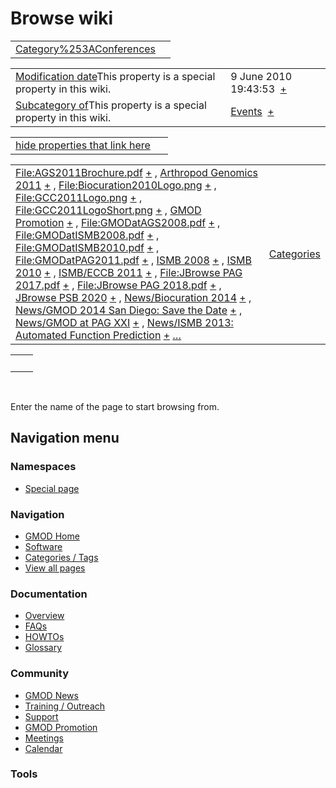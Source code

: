 



<span id="top"></span>




# <span dir="auto">Browse wiki</span>






|  |  |
|----|----|
| [Category%253AConferences](/wiki/Category%253AConferences "Category%253AConferences") |  |

|  |  |
|----|----|
| <span class="smw-highlighter" data-type="1" state="inline" data-title="Property"><span class="smwbuiltin">[Modification date](/wiki/Property:Modification_date "Property:Modification date")</span><span class="smwttcontent">This property is a special property in this wiki.</span></span> | <span class="smwb-value">9 June 2010 19:43:53  <span class="smwsearch">[+](/wiki/Special%253ASearchByProperty/Modification-20date/9-20June-202010-2019:43:53 "Special%253ASearchByProperty/Modification-20date/9-20June-202010-2019:43:53")</span></span> |
| <span class="smw-highlighter" data-type="1" state="inline" data-title="Property"><span class="smwbuiltin">[Subcategory of](/wiki/Property:Subcategory_of "Property:Subcategory of")</span><span class="smwttcontent">This property is a special property in this wiki.</span></span> | <span class="smwb-value">[Events](/wiki/Category%253AEvents "Category%253AEvents")  <span class="smwsearch">[+](/wiki/Special%253ASearchByProperty/Subcategory-20of/Events "Special%253ASearchByProperty/Subcategory-20of/Events")</span></span> |

<span id="smw_browse_incoming"></span>

|  |  |
|----|----|
| [hide properties that link here](/mediawiki/index.php?title=Special:Browse&offset=0&dir=out&article=Category%253AConferences)  |  |

|  |  |
|----|----|
| <span class="smwb-ivalue">[File:AGS2011Brochure.pdf](https://raw.githubusercontent.com/GMOD/gmod.github.io/main/mediawiki/images/f/fd/AGS2011Brochure.pdf "File:AGS2011Brochure.pdf") <span class="smwbrowse">[+](/wiki/Special%253ABrowse/File:AGS2011Brochure.pdf "Special%253ABrowse/File:AGS2011Brochure.pdf")</span></span> , <span class="smwb-ivalue">[Arthropod Genomics 2011](/wiki/Arthropod_Genomics_2011 "Arthropod Genomics 2011") <span class="smwbrowse">[+](/wiki/Special%253ABrowse/Arthropod-20Genomics-202011 "Special%253ABrowse/Arthropod-20Genomics-202011")</span></span> , <span class="smwb-ivalue">[File:Biocuration2010Logo.png](https://raw.githubusercontent.com/GMOD/gmod.github.io/main/mediawiki/images/e/ee/Biocuration2010Logo.png "File:Biocuration2010Logo.png") <span class="smwbrowse">[+](/wiki/Special%253ABrowse/File:Biocuration2010Logo.png "Special%253ABrowse/File:Biocuration2010Logo.png")</span></span> , <span class="smwb-ivalue">[File:GCC2011Logo.png](https://raw.githubusercontent.com/GMOD/gmod.github.io/main/mediawiki/images/a/a5/GCC2011Logo.png "File:GCC2011Logo.png") <span class="smwbrowse">[+](/wiki/Special%253ABrowse/File:GCC2011Logo.png "Special%253ABrowse/File:GCC2011Logo.png")</span></span> , <span class="smwb-ivalue">[File:GCC2011LogoShort.png](https://raw.githubusercontent.com/GMOD/gmod.github.io/main/mediawiki/images/6/65/GCC2011LogoShort.png "File:GCC2011LogoShort.png") <span class="smwbrowse">[+](/wiki/Special%253ABrowse/File:GCC2011LogoShort.png "Special%253ABrowse/File:GCC2011LogoShort.png")</span></span> , <span class="smwb-ivalue">[GMOD Promotion](/wiki/GMOD_Promotion "GMOD Promotion") <span class="smwbrowse">[+](/wiki/Special%253ABrowse/GMOD-20Promotion "Special%253ABrowse/GMOD-20Promotion")</span></span> , <span class="smwb-ivalue">[File:GMODatAGS2008.pdf](https://raw.githubusercontent.com/GMOD/gmod.github.io/main/mediawiki/images/2/20/GMODatAGS2008.pdf "File:GMODatAGS2008.pdf") <span class="smwbrowse">[+](/wiki/Special%253ABrowse/File:GMODatAGS2008.pdf "Special%253ABrowse/File:GMODatAGS2008.pdf")</span></span> , <span class="smwb-ivalue">[File:GMODatISMB2008.pdf](https://raw.githubusercontent.com/GMOD/gmod.github.io/main/mediawiki/images/2/2e/GMODatISMB2008.pdf "File:GMODatISMB2008.pdf") <span class="smwbrowse">[+](/wiki/Special%253ABrowse/File:GMODatISMB2008.pdf "Special%253ABrowse/File:GMODatISMB2008.pdf")</span></span> , <span class="smwb-ivalue">[File:GMODatISMB2010.pdf](https://raw.githubusercontent.com/GMOD/gmod.github.io/main/mediawiki/images/c/cd/GMODatISMB2010.pdf "File:GMODatISMB2010.pdf") <span class="smwbrowse">[+](/wiki/Special%253ABrowse/File:GMODatISMB2010.pdf "Special%253ABrowse/File:GMODatISMB2010.pdf")</span></span> , <span class="smwb-ivalue">[File:GMODatPAG2011.pdf](https://raw.githubusercontent.com/GMOD/gmod.github.io/main/mediawiki/images/a/a6/GMODatPAG2011.pdf "File:GMODatPAG2011.pdf") <span class="smwbrowse">[+](/wiki/Special%253ABrowse/File:GMODatPAG2011.pdf "Special%253ABrowse/File:GMODatPAG2011.pdf")</span></span> , <span class="smwb-ivalue">[ISMB 2008](/wiki/ISMB_2008 "ISMB 2008") <span class="smwbrowse">[+](/wiki/Special%253ABrowse/ISMB-202008 "Special%253ABrowse/ISMB-202008")</span></span> , <span class="smwb-ivalue">[ISMB 2010](/wiki/ISMB_2010 "ISMB 2010") <span class="smwbrowse">[+](/wiki/Special%253ABrowse/ISMB-202010 "Special%253ABrowse/ISMB-202010")</span></span> , <span class="smwb-ivalue">[ISMB/ECCB 2011](/wiki/ISMB/ECCB_2011 "ISMB/ECCB 2011") <span class="smwbrowse">[+](/wiki/Special%253ABrowse/ISMB-2FECCB-202011 "Special%253ABrowse/ISMB-2FECCB-202011")</span></span> , <span class="smwb-ivalue">[File:JBrowse PAG 2017.pdf](https://raw.githubusercontent.com/GMOD/gmod.github.io/main/mediawiki/images/e/e2/JBrowse_PAG_2017.pdf "File:JBrowse PAG 2017.pdf") <span class="smwbrowse">[+](/wiki/Special%253ABrowse/File:JBrowse-20PAG-202017.pdf "Special%253ABrowse/File:JBrowse-20PAG-202017.pdf")</span></span> , <span class="smwb-ivalue">[File:JBrowse PAG 2018.pdf](https://raw.githubusercontent.com/GMOD/gmod.github.io/main/mediawiki/images/1/11/JBrowse_PAG_2018.pdf "File:JBrowse PAG 2018.pdf") <span class="smwbrowse">[+](/wiki/Special%253ABrowse/File:JBrowse-20PAG-202018.pdf "Special%253ABrowse/File:JBrowse-20PAG-202018.pdf")</span></span> , <span class="smwb-ivalue">[JBrowse PSB 2020](/wiki/JBrowse_PSB_2020 "JBrowse PSB 2020") <span class="smwbrowse">[+](/wiki/Special%253ABrowse/JBrowse-20PSB-202020 "Special%253ABrowse/JBrowse-20PSB-202020")</span></span> , <span class="smwb-ivalue">[News/Biocuration 2014](/wiki/News/Biocuration_2014 "News/Biocuration 2014") <span class="smwbrowse">[+](/wiki/Special%253ABrowse/News-2FBiocuration-202014 "Special%253ABrowse/News-2FBiocuration-202014")</span></span> , <span class="smwb-ivalue">[News/GMOD 2014 San Diego: Save the Date](/wiki/News/GMOD_2014_San_Diego%253A_Save_the_Date "News/GMOD 2014 San Diego: Save the Date") <span class="smwbrowse">[+](/wiki/Special%253ABrowse/News-2FGMOD-202014-20San-20Diego:-20Save-20the-20Date "Special%253ABrowse/News-2FGMOD-202014-20San-20Diego:-20Save-20the-20Date")</span></span> , <span class="smwb-ivalue">[News/GMOD at PAG XXI](/wiki/News/GMOD_at_PAG_XXI "News/GMOD at PAG XXI") <span class="smwbrowse">[+](/wiki/Special%253ABrowse/News-2FGMOD-20at-20PAG-20XXI "Special%253ABrowse/News-2FGMOD-20at-20PAG-20XXI")</span></span> , <span class="smwb-ivalue">[News/ISMB 2013: Automated Function Prediction](/wiki/News/ISMB_2013%253A_Automated_Function_Prediction "News/ISMB 2013: Automated Function Prediction") <span class="smwbrowse">[+](/wiki/Special%253ABrowse/News-2FISMB-202013:-20Automated-20Function-20Prediction "Special%253ABrowse/News-2FISMB-202013:-20Automated-20Function-20Prediction")</span></span> […](/mediawiki/index.php?title=Special%253ASearchByProperty&property=&value=Category%253AConferences) | [Categories](/wiki/Special%253ACategories "Special%253ACategories") |

|     |     |
|-----|-----|
|     |     |

 

Enter the name of the page to start browsing from.  








## Navigation menu



### Namespaces

- <span id="ca-nstab-special">[Special
  page](/wiki/Special%253ABrowse/Category%253AConferences "This is a special page, you cannot edit the page itself")</span>






### Navigation



- <span id="n-GMOD-Home">[GMOD Home](/wiki/Main_Page)</span>
- <span id="n-Software">[Software](/wiki/GMOD_Components)</span>
- <span id="n-Categories-.2F-Tags">[Categories /
  Tags](/wiki/Categories)</span>
- <span id="n-View-all-pages">[View all
  pages](/wiki/Special:AllPages)</span>




### Documentation



- <span id="n-Overview">[Overview](/wiki/Overview)</span>
- <span id="n-FAQs">[FAQs](/wiki/Category%253AFAQ)</span>
- <span id="n-HOWTOs">[HOWTOs](/wiki/Category%253AHOWTO)</span>
- <span id="n-Glossary">[Glossary](/wiki/Glossary)</span>




### Community



- <span id="n-GMOD-News">[GMOD News](/wiki/GMOD_News)</span>
- <span id="n-Training-.2F-Outreach">[Training /
  Outreach](/wiki/Training_and_Outreach)</span>
- <span id="n-Support">[Support](/wiki/Support)</span>
- <span id="n-GMOD-Promotion">[GMOD
  Promotion](/wiki/GMOD_Promotion)</span>
- <span id="n-Meetings">[Meetings](/wiki/Meetings)</span>
- <span id="n-Calendar">[Calendar](/wiki/Calendar)</span>




### Tools












<!-- -->




